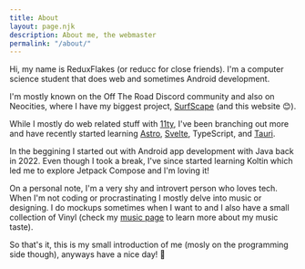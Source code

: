 ```yaml
---
title: About
layout: page.njk
description: About me, the webmaster
permalink: "/about/"
---
```


Hi, my name is ReduxFlakes (or reducc for close friends). I'm a computer science student that does web and sometimes Android development.

I'm mostly known on the Off The Road Discord community and also on Neocities, where I have my biggest project, [SurfScape](https://surfscape.neocities.org/) (and this website 😊).

While I mostly do web related stuff with [11ty](https://www.11ty.dev/), I've been branching out more and have recently started learning [Astro](https://astro.build/), [Svelte](https://svelte.dev/), TypeScript, and [Tauri](https://tauri.app/).

In the beggining I started out with Android app development with Java back in 2022. Even though I took a break, I've since started learning Koltin which led me to explore Jetpack Compose and I'm loving it!

On a personal note, I'm a very shy and introvert person who loves tech.
When I'm not coding or procrastinating I mostly delve into music or designing. I do mockups sometimes when I want to and I also have a small collection of Vinyl (check my [music page](https://www.last.fm/user/ReduxFlakes) to learn more about my music taste).

So that's it, this is my small introduction of me (mosly on the programming side though), anyways have a nice day! 🤗
